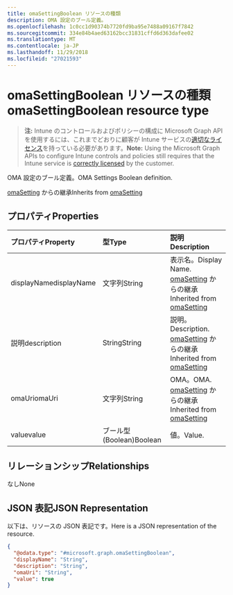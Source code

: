 ```yaml
---
title: omaSettingBoolean リソースの種類
description: OMA 設定のブール定義。
ms.openlocfilehash: 1c0cc1d90374b7720fd9ba95e7488a09167f7842
ms.sourcegitcommit: 334e84b4aed63162bcc31831cffd6d363dafee02
ms.translationtype: MT
ms.contentlocale: ja-JP
ms.lasthandoff: 11/29/2018
ms.locfileid: "27021593"
---
```

# <a name="omasettingboolean-resource-type"></a><span data-ttu-id="f861a-103">omaSettingBoolean リソースの種類</span><span class="sxs-lookup"><span data-stu-id="f861a-103">omaSettingBoolean resource type</span></span>

> <span data-ttu-id="f861a-104">**注:** Intune のコントロールおよびポリシーの構成に Microsoft Graph API を使用するには、これまでどおりに顧客が Intune サービスの[適切なライセンス](https://go.microsoft.com/fwlink/?linkid=839381)を持っている必要があります。</span><span class="sxs-lookup"><span data-stu-id="f861a-104">**Note:** Using the Microsoft Graph APIs to configure Intune controls and policies still requires that the Intune service is [correctly licensed](https://go.microsoft.com/fwlink/?linkid=839381) by the customer.</span></span>

<span data-ttu-id="f861a-105">OMA 設定のブール定義。</span><span class="sxs-lookup"><span data-stu-id="f861a-105">OMA Settings Boolean definition.</span></span>

<span data-ttu-id="f861a-106">[omaSetting](../resources/intune-deviceconfig-omasetting.md) からの継承</span><span class="sxs-lookup"><span data-stu-id="f861a-106">Inherits from [omaSetting](../resources/intune-deviceconfig-omasetting.md)</span></span>

## <a name="properties"></a><span data-ttu-id="f861a-107">プロパティ</span><span class="sxs-lookup"><span data-stu-id="f861a-107">Properties</span></span>
|<span data-ttu-id="f861a-108">プロパティ</span><span class="sxs-lookup"><span data-stu-id="f861a-108">Property</span></span>|<span data-ttu-id="f861a-109">型</span><span class="sxs-lookup"><span data-stu-id="f861a-109">Type</span></span>|<span data-ttu-id="f861a-110">説明</span><span class="sxs-lookup"><span data-stu-id="f861a-110">Description</span></span>|
|:---|:---|:---|
|<span data-ttu-id="f861a-111">displayName</span><span class="sxs-lookup"><span data-stu-id="f861a-111">displayName</span></span>|<span data-ttu-id="f861a-112">文字列</span><span class="sxs-lookup"><span data-stu-id="f861a-112">String</span></span>|<span data-ttu-id="f861a-113">表示名。</span><span class="sxs-lookup"><span data-stu-id="f861a-113">Display Name.</span></span> <span data-ttu-id="f861a-114">[omaSetting](../resources/intune-deviceconfig-omasetting.md) からの継承</span><span class="sxs-lookup"><span data-stu-id="f861a-114">Inherited from [omaSetting](../resources/intune-deviceconfig-omasetting.md)</span></span>|
|<span data-ttu-id="f861a-115">説明</span><span class="sxs-lookup"><span data-stu-id="f861a-115">description</span></span>|<span data-ttu-id="f861a-116">String</span><span class="sxs-lookup"><span data-stu-id="f861a-116">String</span></span>|<span data-ttu-id="f861a-117">説明。</span><span class="sxs-lookup"><span data-stu-id="f861a-117">Description.</span></span> <span data-ttu-id="f861a-118">[omaSetting](../resources/intune-deviceconfig-omasetting.md) からの継承</span><span class="sxs-lookup"><span data-stu-id="f861a-118">Inherited from [omaSetting](../resources/intune-deviceconfig-omasetting.md)</span></span>|
|<span data-ttu-id="f861a-119">omaUri</span><span class="sxs-lookup"><span data-stu-id="f861a-119">omaUri</span></span>|<span data-ttu-id="f861a-120">文字列</span><span class="sxs-lookup"><span data-stu-id="f861a-120">String</span></span>|<span data-ttu-id="f861a-121">OMA。</span><span class="sxs-lookup"><span data-stu-id="f861a-121">OMA.</span></span> <span data-ttu-id="f861a-122">[omaSetting](../resources/intune-deviceconfig-omasetting.md) からの継承</span><span class="sxs-lookup"><span data-stu-id="f861a-122">Inherited from [omaSetting](../resources/intune-deviceconfig-omasetting.md)</span></span>|
|<span data-ttu-id="f861a-123">value</span><span class="sxs-lookup"><span data-stu-id="f861a-123">value</span></span>|<span data-ttu-id="f861a-124">ブール型 (Boolean)</span><span class="sxs-lookup"><span data-stu-id="f861a-124">Boolean</span></span>|<span data-ttu-id="f861a-125">値。</span><span class="sxs-lookup"><span data-stu-id="f861a-125">Value.</span></span>|

## <a name="relationships"></a><span data-ttu-id="f861a-126">リレーションシップ</span><span class="sxs-lookup"><span data-stu-id="f861a-126">Relationships</span></span>
<span data-ttu-id="f861a-127">なし</span><span class="sxs-lookup"><span data-stu-id="f861a-127">None</span></span>
## <a name="json-representation"></a><span data-ttu-id="f861a-128">JSON 表記</span><span class="sxs-lookup"><span data-stu-id="f861a-128">JSON Representation</span></span>
<span data-ttu-id="f861a-129">以下は、リソースの JSON 表記です。</span><span class="sxs-lookup"><span data-stu-id="f861a-129">Here is a JSON representation of the resource.</span></span>
<!-- {
  "blockType": "resource",
  "@odata.type": "microsoft.graph.omaSettingBoolean"
}
-->
``` json
{
  "@odata.type": "#microsoft.graph.omaSettingBoolean",
  "displayName": "String",
  "description": "String",
  "omaUri": "String",
  "value": true
}
```



